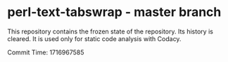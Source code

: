 # perl-text-tabswrap - master branch

This repository contains the frozen state of the repository.
Its history is cleared. It is used only for static code
analysis with Codacy.

Commit Time: 1716967585
